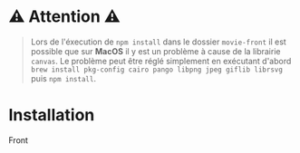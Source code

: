 # ⚠️ Attention ⚠️
> Lors de l'éxecution de `npm install` dans le dossier `movie-front` il est possible que sur **MacOS** il y est un problème à cause de la librairie `canvas`. 
> Le problème peut être réglé simplement en exécutant d'abord `brew install pkg-config cairo pango libpng jpeg giflib librsvg` puis `npm install`.

# Installation
Front